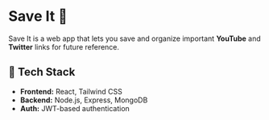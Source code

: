 # Save It 🧠

Save It is a web app that lets you save and organize important **YouTube** and **Twitter** links for future reference.

## 🔧 Tech Stack
- **Frontend:** React, Tailwind CSS
- **Backend:** Node.js, Express, MongoDB
- **Auth:** JWT-based authentication
